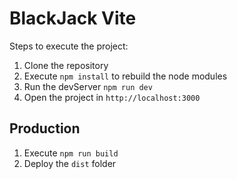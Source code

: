# BlackJack Vite

Steps to execute the project:

1. Clone the repository
2. Execute ```npm install``` to rebuild the node modules
3. Run the devServer ```npm run dev```
4. Open the project in ```http://localhost:3000```

## Production

1. Execute ```npm run build```
2. Deploy the ```dist``` folder